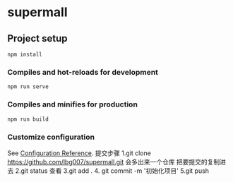# supermall

## Project setup
```
npm install
```

### Compiles and hot-reloads for development
```
npm run serve
```

### Compiles and minifies for production
```
npm run build
```

### Customize configuration
See [Configuration Reference](https://cli.vuejs.org/config/).
提交步骤
1.git clone https://github.com/lbg007/supermall.git  会多出来一个仓库 把要提交的复制进去
2.git status  查看
3.git add . 
4. git commit -m '初始化项目'
5.git push